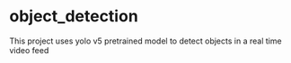 # object_detection
This project uses yolo v5 pretrained model to detect objects in a real time video feed
